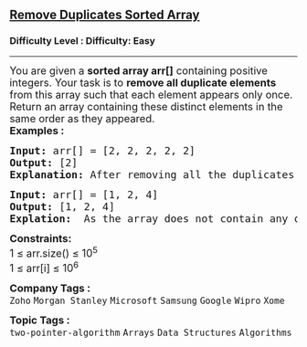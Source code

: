 <h2><a href="https://www.geeksforgeeks.org/problems/remove-duplicate-elements-from-sorted-array/1">Remove Duplicates Sorted Array</a></h2><h3>Difficulty Level : Difficulty: Easy</h3><hr><div class="problems_problem_content__Xm_eO"><p><span style="font-size: 18px;">You are given a <strong>sorted array arr[]</strong> containing positive integers. Your task is to <strong>remove all duplicate elements</strong> from this array such that each element appears only once. Return an array containing these distinct elements in the same order as they appeared.<br></span><strong style="font-size: 18px;">Examples :</strong></p>
<pre><span style="font-size: 18px;"><strong>Input: </strong>arr[] = [2, 2, 2, 2, 2]
<strong>Output:</strong> [2]
<strong>Explanation:</strong> After removing all the duplicates only one instance of 2 will remain i.e. [2] so modified array will contains 2 at first position and you should return array containing [2] after modifying the array.</span>
</pre>
<pre><span style="font-size: 18px;"><strong>Input: </strong>arr[] = [1, 2, 4]
<strong>Output:</strong> [1, 2, 4]<br><strong>Explation:  </strong>As the array does not contain any duplicates so you should return [1, 2, 4].</span></pre>
<p><span style="font-size: 18px;"><strong>Constraints:</strong><br>1 ≤ arr.size() ≤ 10<sup>5</sup><br>1 ≤ arr[i] ≤ 10<sup>6</sup></span></p></div><p><span style=font-size:18px><strong>Company Tags : </strong><br><code>Zoho</code>&nbsp;<code>Morgan Stanley</code>&nbsp;<code>Microsoft</code>&nbsp;<code>Samsung</code>&nbsp;<code>Google</code>&nbsp;<code>Wipro</code>&nbsp;<code>Xome</code>&nbsp;<br><p><span style=font-size:18px><strong>Topic Tags : </strong><br><code>two-pointer-algorithm</code>&nbsp;<code>Arrays</code>&nbsp;<code>Data Structures</code>&nbsp;<code>Algorithms</code>&nbsp;